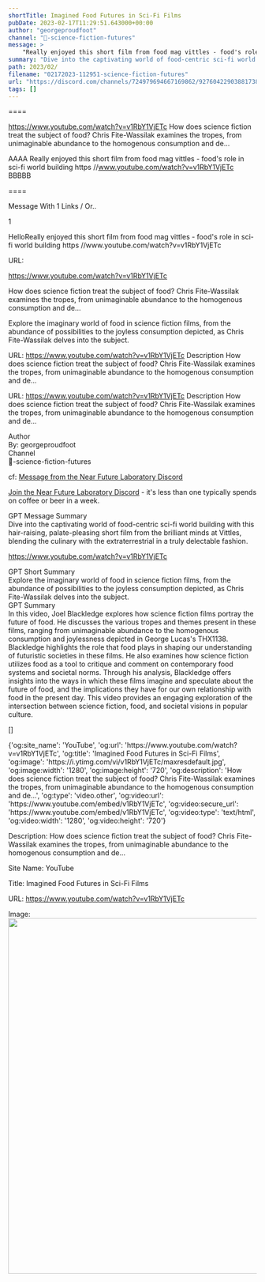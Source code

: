 ```yaml
---
shortTitle: Imagined Food Futures in Sci-Fi Films
pubDate: 2023-02-17T11:29:51.643000+00:00
author: "georgeproudfoot"
channel: "🥼-science-fiction-futures"
message: >
    "Really enjoyed this short film from food mag vittles - food's role in sci-fi world building https //www.youtube.com/watch?v=v1RbY1VjETc"
summary: "Dive into the captivating world of food-centric sci-fi world building with this hair-raising, palate-pleasing short film from the brilliant minds at Vittles, blending the culinary with the extraterrestrial in a truly delectable fashion."
path: 2023/02/
filename: "02172023-112951-science-fiction-futures"
url: "https://discord.com/channels/724979694667169862/927604229038817380/1076103182100484186"
tags: []
---
```

====

https://www.youtube.com/watch?v=v1RbY1VjETc
How does science fiction treat the subject of food? Chris Fite-Wassilak examines the tropes, from unimaginable abundance to the homogenous consumption and de...
<!-- 

 -->

AAAA Really enjoyed this short film from food mag vittles - food's role in sci-fi world building https //www.youtube.com/watch?v=v1RbY1VjETc BBBBB

====
<div class="metadata-title-header pt-3 pb-3 pl-2">Message  With 1 Links / Or..</div>    
<div class="human-content-container">  


<p>1</p>
<div style="font-family: var(--font-family-peak);">HelloReally enjoyed this short film from food mag vittles - food's role in sci-fi world building https //www.youtube.com/watch?v=v1RbY1VjETc</div>

URL: <p>https://www.youtube.com/watch?v=v1RbY1VjETc</p>
<p>How does science fiction treat the subject of food? Chris Fite-Wassilak examines the tropes, from unimaginable abundance to the homogenous consumption and de...</p>  <!-- Example: Display each item in a paragraph -->
<p>Explore the imaginary world of food in science fiction films, from the abundance of possibilities to the joyless consumption depicted, as Chris Fite-Wassilak delves into the subject.</p>




URL: https://www.youtube.com/watch?v=v1RbY1VjETc
Description How does science fiction treat the subject of food? Chris Fite-Wassilak examines the tropes, from unimaginable abundance to the homogenous consumption and de...

</div>

<div class="bg-blue-300 p-4 rounded-md mb-4">

URL: https://www.youtube.com/watch?v=v1RbY1VjETc
Description How does science fiction treat the subject of food? Chris Fite-Wassilak examines the tropes, from unimaginable abundance to the homogenous consumption and de...

</div>

<div class="metadata-title-header pt-3 pb-3 pl-2">Author</div>    
<div class="bg-gray-200 p-4 rounded-md mb-4">   
By: georgeproudfoot
</div>

<div class="metadata-title-header pt-3 pb-3 pl-2">Channel</div>    
<div class="bg-gray-200 p-4 rounded-md mb-4">   
🥼-science-fiction-futures</span>
</div>

cf: <a href="">Message from the Near Future Laboratory Discord</a>

<a href="">Join the Near Future Laboratory Discord</a> - it's less than one typically spends on coffee or beer in a week. 

<div class="metadata-title-header pt-3 pb-3 pl-2">GPT Message Summary</div>    
<div class="robot-content-container">
Dive into the captivating world of food-centric sci-fi world building with this hair-raising, palate-pleasing short film from the brilliant minds at Vittles, blending the culinary with the extraterrestrial in a truly delectable fashion.
</div>
</div>


<a href="https://www.youtube.com/watch?v=v1RbY1VjETc">https://www.youtube.com/watch?v=v1RbY1VjETc</a><br/>

<div class="metadata-title-header pt-3 pb-3 pl-2">GPT Short Summary</div>
<div class="robot-content-container">
Explore the imaginary world of food in science fiction films, from the abundance of possibilities to the joyless consumption depicted, as Chris Fite-Wassilak delves into the subject.
</div>

<div class="metadata-title-header pt-3 pb-3 pl-2">GPT Summary</div>
<div class="robot-content-container">
In this video, Joel Blackledge explores how science fiction films portray the future of food. He discusses the various tropes and themes present in these films, ranging from unimaginable abundance to the homogenous consumption and joylessness depicted in George Lucas's THX1138. Blackledge highlights the role that food plays in shaping our understanding of futuristic societies in these films. He also examines how science fiction utilizes food as a tool to critique and comment on contemporary food systems and societal norms. Through his analysis, Blackledge offers insights into the ways in which these films imagine and speculate about the future of food, and the implications they have for our own relationship with food in the present day. This video provides an engaging exploration of the intersection between science fiction, food, and societal visions in popular culture.
</div>

<!-- Summary:  Imagined Food Futures in Sci-Fi Films - YouTube . YouTube . Play playback begins when a video is played on the TV's watch history . Playable videos may be added to the TV watch history and influence TV recommendati . -->

[]

<div class="bg-gray-400"> {'og:site_name': 'YouTube', 'og:url': 'https://www.youtube.com/watch?v=v1RbY1VjETc', 'og:title': 'Imagined Food Futures in Sci-Fi Films', 'og:image': 'https://i.ytimg.com/vi/v1RbY1VjETc/maxresdefault.jpg', 'og:image:width': '1280', 'og:image:height': '720', 'og:description': 'How does science fiction treat the subject of food? Chris Fite-Wassilak examines the tropes, from unimaginable abundance to the homogenous consumption and de...', 'og:type': 'video.other', 'og:video:url': 'https://www.youtube.com/embed/v1RbY1VjETc', 'og:video:secure_url': 'https://www.youtube.com/embed/v1RbY1VjETc', 'og:video:type': 'text/html', 'og:video:width': '1280', 'og:video:height': '720'} </div>

Description: How does science fiction treat the subject of food? Chris Fite-Wassilak examines the tropes, from unimaginable abundance to the homogenous consumption and de...

Site Name: YouTube

Title: Imagined Food Futures in Sci-Fi Films

URL: https://www.youtube.com/watch?v=v1RbY1VjETc

Image: <img src="https://i.ytimg.com/vi/v1RbY1VjETc/maxresdefault.jpg" width="1280" height="720"/>


